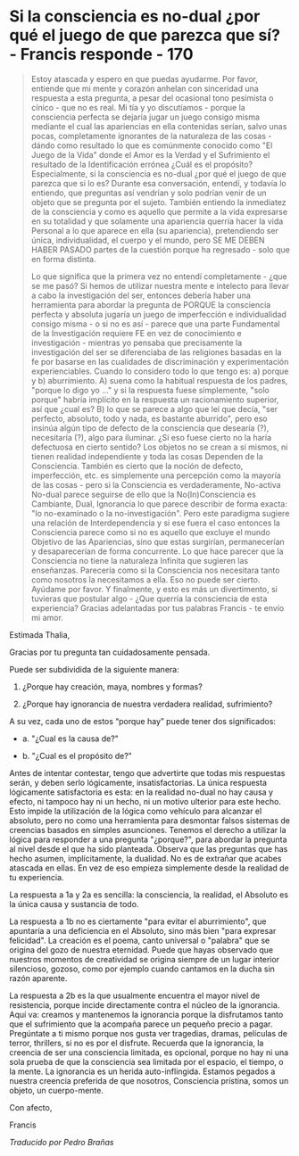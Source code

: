 # Si la consciencia es no-dual ¿por qué el juego de que parezca que sí? - Francis responde - 170

>Estoy atascada y espero en que puedas ayudarme. Por favor, entiende que mi mente y corazón anhelan con sinceridad una respuesta a esta pregunta, a pesar del ocasional tono pesimista o cínico - que no es real. Mi tía y yo discutíamos - porque la consciencia perfecta se dejaría jugar un juego consigo misma mediante el cual las apariencias en ella contenidas serían, salvo unas pocas, completamente ignorantes de la naturaleza de las cosas - dándo como resultado lo que es comúnmente conocido como "El Juego de la Vida" donde el Amor es la Verdad y el Sufrimiento el resultado de la Identificación errónea ¿Cuál es el propósito? Especialmente, si la consciencia es no-dual ¿por qué el juego de que parezca que si lo es? Durante esa conversación, entendí, y todavía lo entiendo, que preguntas así vendrían y solo podrían venir de un objeto que se pregunta por el sujeto. También entiendo la inmediatez de la consciencia y como es aquello que permite a la vida expresarse en su totalidad y que solamente una apariencia querría hacer la vida Personal a lo que aparece en ella (su apariencia), pretendiendo ser única, individualidad, el cuerpo y el mundo, pero SE ME DEBEN HABER PASADO partes de la cuestión porque ha regresado - solo que en forma distinta.
>
>Lo que significa que la primera vez no entendí completamente - ¿que se me pasó? Si hemos de utilizar nuestra mente e intelecto para llevar a cabo la investigación del ser, entonces debería haber una herramienta para abordar la pregunta de PORQUE la consciencia perfecta y absoluta jugaría un juego de imperfección e individualidad consigo misma - o si no es así - parece que una parte Fundamental de la Investigación requiere FE en vez de conocimiento e investigación - mientras yo pensaba que precisamente la investigación del ser se diferenciaba de las religiones basadas en la fe por basarse en las cualidades de discriminación y experimentación experienciables. Cuando lo considero todo lo que tengo es: a) porque y b) aburrimiento. A) suena como la habitual respuesta de los padres, "porque lo digo yo ..." y si la respuesta fuese simplemente, "solo porque" habría implícito en la respuesta un racionamiento superior, así que ¿cual es? B) lo que se parece a algo que leí que decía, "ser perfecto, absoluto, todo y nada, es bastante aburrido", pero eso insinúa algún tipo de defecto de la consciencia que desearía (?), necesitaría (?), algo para iluminar. ¿Si eso fuese cierto no la haría defectuosa en cierto sentido? Los objetos no se crean a sí mismos, ni tienen realidad independiente y toda las cosas Dependen de la Consciencia. También es cierto que la noción de defecto, imperfección, etc. es simplemente una percepción como la mayoría de las cosas - pero si la Consciencia es verdaderamente, No-activa No-dual parece seguirse de ello que la No(In)Consciencia es Cambiante, Dual, Ignorancia lo que parece describir de forma exacta: "lo no-examinado o la no-investigación". Pero este paradigma sugiere una relación de Interdependencia y si ese fuera el caso entonces la Consciencia parece como si no es aquello que excluye el mundo Objetivo de las Apariencias, sino que estas surgirían, permanecerían y desaparecerían de forma concurrente. Lo que hace parecer que la Consciencia no tiene la naturaleza Infinita que sugieren las enseñanzas. Parecería como si la Consciencia nos necesitara tanto como nosotros la necesitamos a ella. Eso no puede ser cierto. Ayúdame por favor. Y finalmente, y esto es más un divertimento, si tuvieras que postular algo - ¿Que querría la consciencia de esta experiencia? Gracias adelantadas por tus palabras Francis - te envío mi amor.

Estimada Thalia,

Gracias por tu pregunta tan cuidadosamente pensada.

Puede ser subdividida de la siguiente manera:

1. ¿Porque hay creación, maya, nombres y formas?

2. ¿Porque hay ignorancia de nuestra verdadera realidad, sufrimiento?

A su vez, cada uno de estos “porque hay” puede tener dos significados:

* a. "¿Cual es la causa de?"

* b. "¿Cual es el propósito de?"

Antes de intentar contestar, tengo que advertirte que todas mis respuestas serán, y deben serlo lógicamente, insatisfactorias. La única respuesta lógicamente satisfactoria es esta: en la realidad no-dual no hay causa y efecto, ni tampoco hay ni un hecho, ni un motivo ulterior para este hecho. Esto impide la utilización de la lógica como vehículo para alcanzar el absoluto, pero no como una herramienta para desmontar falsos sistemas de creencias basados en simples asunciones. Tenemos el derecho a utilizar la lógica para responder a una pregunta "¿porque?", para abordar la pregunta al nivel desde el que ha sido planteada. Observa que las preguntas que has hecho asumen, implícitamente, la dualidad. No es de extrañar que acabes atascada en ellas. En vez de eso empieza simplemente desde la realidad de tu experiencia.

La respuesta a 1a y 2a es sencilla: la consciencia, la realidad, el Absoluto es la única causa y sustancia de todo.

La respuesta a 1b no es ciertamente "para evitar el aburrimiento", que apuntaría a una deficiencia en el Absoluto, sino más bien "para expresar felicidad". La creación es el poema, canto universal o "palabra" que se origina del gozo de nuestra eternidad. Puede que hayas observado que nuestros momentos de creatividad se origina siempre de un lugar interior silencioso, gozoso, como por ejemplo cuando cantamos en la ducha sin razón aparente.

La respuesta a 2b es la que usualmente encuentra el mayor nivel de resistencia, porque incide directamente contra el núcleo de la ignorancia. Aquí va: creamos y mantenemos la ignorancia porque la disfrutamos tanto que el sufrimiento que la acompaña parece un pequeño precio a pagar. Pregúntate a ti mismo porque nos gusta ver tragedias, dramas, películas de terror, thrillers, si no es por el disfrute. Recuerda que la ignorancia, la creencia de ser una consciencia limitada, es opcional, porque no hay ni una sola prueba de que la consciencia sea limitada por el espacio, el tiempo, o la mente. La ignorancia es un herida auto-inflingida. Estamos pegados a nuestra creencia preferida de que nosotros, Consciencia prístina, somos un objeto, un cuerpo-mente.

Con afecto,

Francis

_Traducido por Pedro Brañas_